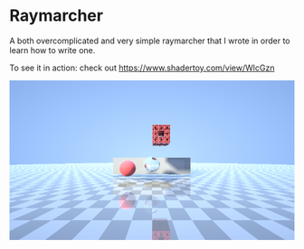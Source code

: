 # Raymarcher

A both overcomplicated and very simple raymarcher that I wrote in order to learn how to write one.

To see it in action: check out https://www.shadertoy.com/view/WlcGzn

[![preview](preview.png)](https://www.shadertoy.com/view/WlcGzn)
